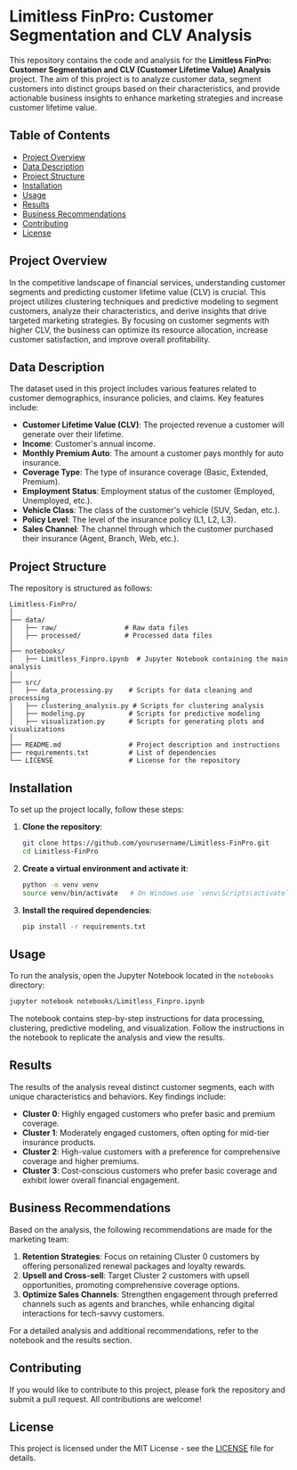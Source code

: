 # Limitless FinPro: Customer Segmentation and CLV Analysis

This repository contains the code and analysis for the **Limitless FinPro: Customer Segmentation and CLV (Customer Lifetime Value) Analysis** project. The aim of this project is to analyze customer data, segment customers into distinct groups based on their characteristics, and provide actionable business insights to enhance marketing strategies and increase customer lifetime value.

## Table of Contents

- [Project Overview](#project-overview)
- [Data Description](#data-description)
- [Project Structure](#project-structure)
- [Installation](#installation)
- [Usage](#usage)
- [Results](#results)
- [Business Recommendations](#business-recommendations)
- [Contributing](#contributing)
- [License](#license)

## Project Overview

In the competitive landscape of financial services, understanding customer segments and predicting customer lifetime value (CLV) is crucial. This project utilizes clustering techniques and predictive modeling to segment customers, analyze their characteristics, and derive insights that drive targeted marketing strategies. By focusing on customer segments with higher CLV, the business can optimize its resource allocation, increase customer satisfaction, and improve overall profitability.

## Data Description

The dataset used in this project includes various features related to customer demographics, insurance policies, and claims. Key features include:

- **Customer Lifetime Value (CLV)**: The projected revenue a customer will generate over their lifetime.
- **Income**: Customer's annual income.
- **Monthly Premium Auto**: The amount a customer pays monthly for auto insurance.
- **Coverage Type**: The type of insurance coverage (Basic, Extended, Premium).
- **Employment Status**: Employment status of the customer (Employed, Unemployed, etc.).
- **Vehicle Class**: The class of the customer's vehicle (SUV, Sedan, etc.).
- **Policy Level**: The level of the insurance policy (L1, L2, L3).
- **Sales Channel**: The channel through which the customer purchased their insurance (Agent, Branch, Web, etc.).

## Project Structure

The repository is structured as follows:

```
Limitless-FinPro/
│
├── data/
│   ├── raw/                 # Raw data files
│   ├── processed/           # Processed data files
│
├── notebooks/
│   ├── Limitless_Finpro.ipynb  # Jupyter Notebook containing the main analysis
│
├── src/
│   ├── data_processing.py    # Scripts for data cleaning and processing
│   ├── clustering_analysis.py # Scripts for clustering analysis
│   ├── modeling.py           # Scripts for predictive modeling
│   ├── visualization.py      # Scripts for generating plots and visualizations
│
├── README.md                 # Project description and instructions
├── requirements.txt          # List of dependencies
└── LICENSE                   # License for the repository
```

## Installation

To set up the project locally, follow these steps:

1. **Clone the repository**:
   ```bash
   git clone https://github.com/yourusername/Limitless-FinPro.git
   cd Limitless-FinPro
   ```

2. **Create a virtual environment and activate it**:
   ```bash
   python -m venv venv
   source venv/bin/activate   # On Windows use `venv\Scripts\activate`
   ```

3. **Install the required dependencies**:
   ```bash
   pip install -r requirements.txt
   ```

## Usage

To run the analysis, open the Jupyter Notebook located in the `notebooks` directory:

```bash
jupyter notebook notebooks/Limitless_Finpro.ipynb
```

The notebook contains step-by-step instructions for data processing, clustering, predictive modeling, and visualization. Follow the instructions in the notebook to replicate the analysis and view the results.

## Results

The results of the analysis reveal distinct customer segments, each with unique characteristics and behaviors. Key findings include:

- **Cluster 0**: Highly engaged customers who prefer basic and premium coverage.
- **Cluster 1**: Moderately engaged customers, often opting for mid-tier insurance products.
- **Cluster 2**: High-value customers with a preference for comprehensive coverage and higher premiums.
- **Cluster 3**: Cost-conscious customers who prefer basic coverage and exhibit lower overall financial engagement.

## Business Recommendations

Based on the analysis, the following recommendations are made for the marketing team:

1. **Retention Strategies**: Focus on retaining Cluster 0 customers by offering personalized renewal packages and loyalty rewards.
2. **Upsell and Cross-sell**: Target Cluster 2 customers with upsell opportunities, promoting comprehensive coverage options.
3. **Optimize Sales Channels**: Strengthen engagement through preferred channels such as agents and branches, while enhancing digital interactions for tech-savvy customers.

For a detailed analysis and additional recommendations, refer to the notebook and the results section.

## Contributing

If you would like to contribute to this project, please fork the repository and submit a pull request. All contributions are welcome!

## License

This project is licensed under the MIT License - see the [LICENSE](LICENSE) file for details.
